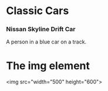<!DOCTYPE html>
<h1>Classic Cars</h1>
  	<h3>Nissan Skyline Drift Car</h3>
  	<p>A person in a blue car on a track.</p>
  </body>
</html>


<!DOCTYPE html>
<html>
<body>

<h1>The img element</h1>

<img src="width="500" height="600">

</body>
</html>
